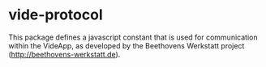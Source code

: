 # vide-protocol

This package defines a javascript constant that is used for communication within the VideApp, as developed by the Beethovens Werkstatt project (http://beethovens-werkstatt.de).